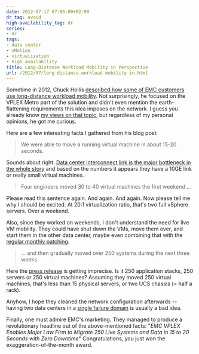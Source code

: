 ```yaml
---
date: 2012-07-17 07:06:00+02:00
dr_tag: avoid
high-availability_tag: dr
series:
- dr
tags:
- data center
- vMotion
- virtualization
- high availability
title: Long-Distance Workload Mobility in Perspective
url: /2012/07/long-distance-workload-mobility-in.html
---
```

Sometime in 2012, Chuck Hollis [described how some of EMC customers use long-distance workload mobility](https://web.archive.org/web/20141004114946/http://chucksblog.emc.com/chucks_blog/2012/07/workload-mobility-is-more-real-than-you-might-think.html). Not surprisingly, he focused on the VPLEX Metro part of the solution and didn't even mention the earth-flattening requirements this idea imposes on the network. I guess you already know [my views on that topic](https://blog.ipspace.net/2011/11/busting-layer-2-data-center.html), but regardless of my personal opinions, he got me curious.
<!--more-->
Here are a few interesting facts I gathered from his blog post:

> We were able to move a running virtual machine in about 15-20 seconds.

Sounds about right. [Data center interconnect link is the major bottleneck in the whole story](https://blog.ipspace.net/2011/09/long-distance-vmotion-for-disaster.html) and based on the numbers it appears they have a 10GE link or really small virtual machines.

> Four engineers moved 30 to 40 virtual machines the first weekend \...

Please read this sentence again. And again. And again. Now please tell me why I should be excited. At 20:1 virtualization ratio, that's two full vSphere servers. Over a weekend.

Also, since they worked on weekends, I don't understand the need for live VM mobility. They could have shut down the VMs, move them over, and start them in the other data center, maybe even combining that with the [regular monthly patching](https://blog.ipspace.net/2011/08/high-availability-fallacies.html).

> \... and then gradually moved over 250 systems during the next three weeks.

Here the [press release](http://www.emc.com/about/news/press/2012/20120709-01.htm) is getting imprecise. Is it 250 application stacks, 250 servers or 250 virtual machines? Assuming they moved 250 virtual machines, that's less than 15 physical servers, or two UCS chassis (= half a rack).

Anyhow, I hope they cleaned the network configuration afterwards -- having two data centers in a [single failure domain](https://blog.ipspace.net/2012/05/layer-2-network-is-single-failure.html) is usually a bad idea.

Finally, one must admire EMC's marketing. They managed to produce a revolutionary headline out of the above-mentioned facts: "*EMC VPLEX Enables Major Law Firm to Migrate 250 Live Systems and Data in 15 to 20 Seconds with Zero Downtime*" Congratulations, you just won the exaggeration-of-the-month award.
